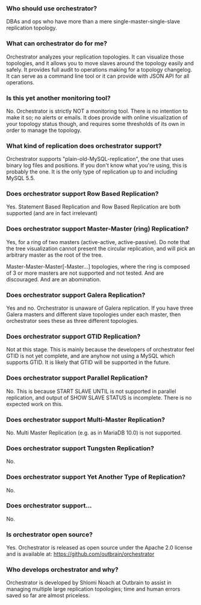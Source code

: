 ### Who should use orchestrator?

DBAs and ops who have more than a mere single-master-single-slave replication topology.

### What can orchestrator do for me?

Orchestrator analyzes your replication topologies. It can visualize those topologies, and it allows you to 
move slaves around the topology easily and safely. It provides full audit to operations making for a 
topology changelog. It can serve as a command line tool or it can provide with JSON API for all operations.

### Is this yet another monitoring tool?

No. Orchestrator is strictly NOT a monitoring tool. There is no intention to make it so; no alerts or emails. It does provide with online visualization of your topology status though, and requires some thresholds of its own in order to manage the topology.

### What kind of replication does orchestrator support?

Orchestrator supports "plain-old-MySQL-replication", the one that uses binary log files and positions. If you don't know what you're using, this is probably the one. It is the only type of replication up to and including MySQL 5.5.

### Does orchestrator support Row Based Replication?

Yes. Statement Based Replication and Row Based Replication are both supported (and are in fact irrelevant)

### Does orchestrator support Master-Master (ring) Replication?

Yes, for a ring of two masters (active-active, active-passive). Do note that the tree visualization cannot present the circular replication, and will pick an arbitrary master as the root of the tree.

Master-Master-Master[-Master...] topologies, where the ring is composed of 3 or more masters are not supported and not tested. And are discouraged. And are an abomination.

### Does orchestrator support Galera Replication?

Yes and no. Orchestrator is unaware of Galera replication. If you have three Galera masters and different slave topologies under each master, then orchestrator sees these as three different topologies.

### Does orchestrator support GTID Replication?

Not at this stage. This is mainly because the developers of orchestrator feel GTID is not yet complete, and are anyhow not using a MySQL which supports GTID. It is likely that GTID will be supported in the future.

### Does orchestrator support Parallel Replication?

No. This is because START SLAVE UNTIL is not supported in parallel replication, and output of SHOW SLAVE STATUS is incomplete. There is no expected work on this.

### Does orchestrator support Multi-Master Replication?

No. Multi Master Replication (e.g. as in MariaDB 10.0) is not supported.

### Does orchestrator support Tungsten Replication?

No.

### Does orchestrator support Yet Another Type of Replication?

No.

### Does orchestrator support...

No.

### Is orchestrator open source?

Yes. Orchestrator is released as open source under the Apache 2.0 license and is available at: https://github.com/outbrain/orchestrator

### Who develops orchestrator and why?

Orchestrator is developed by Shlomi Noach at Outbrain to assist in managing multiple large replication topologies; time and human errors saved so far are almost priceless.
